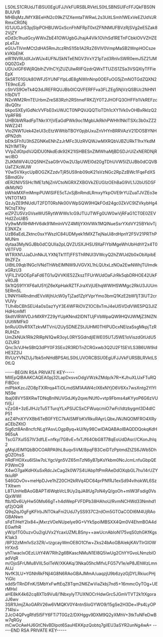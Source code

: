 LS0tLS1CRUdJTiBSU0EgUFJJVkFURSBLRVktLS0tLSBNSUlFcFFJQkFBS0NBUUVB
MHBqMzJMYXBEeHN2c09kZ1ZXemtaTWRwL2s3UitLSmh1WExVeEZUdVJRRmxCRGNj
IG1JUGJrS3pjSlpPOHBUWGxScnFhNFRpT0xtZFNNMUFBVzRjSVg2eE5Zak82VjZY
eDd3c1hudGcyWWxZbE41OWUgbGJhajA4Vlk1OVhSd1RETnFCbklOVVZHZEpLeTJx
eGUvTlVmMCt2dHA5RmJtczRhS1l5b1A2RzZ6VlV0VmpMaSB2WnpHOCszekVKbEhK
elR1NVRUdXJxWUx4UFNJSkNTeENGV3VxY21pTzd3RnIvSWR0emJ5Z21JM0Q0ZGxD
UDUxIGF6WjRQblhZVlhCYjZUZUIwRllFQzdrQWxTTUZiS1ZSa3VSQXlyTFFieEpX
Sk5RT01GUk80WFJ5YUNFYlpLdE8gNWlnNnp0OEFuOG5jZmNOTGdZQXN2TE9ncEJ5
cStrVS9OeTk4Q3dJREFRQUJBb0lCQVFERFFva3FLZEg5NjVzQSBUc2NHN1h1bDVT
N2xWM2RmTEUrbmZreS83Rzh2RStmeFRKZjY0T2JHOFQ3OHFFb1VkREFzci8vQ0tv
bkpoSXEyIGdNcVVFbE0xUWJCT0NPQVJQQTloTDh1cXY1Vk0vOHBxRkIzQ2VpRFR6
UHB0bWRadFpTNkrXYjVEaGdPWk9oc1MgblJkRkhPWHh1NklTSXc3b0xZZ2NWZ241
Vlo2NW1Uek42eUI3cEtzWWtibTBOY0pjbUxuZnVHYnBRRVAzV21DOSBYNHdPN2dh
bEtkSFh1U3hSZGNKeENhZzJrMFc3UzRVQWJwMXRQbVJBZURkT1hxYkdMN2h1MTRy
VVpZdGtpdVJQIDU0NkdEdk92K21lSHBESnZlMWhaMjBDSDJrUlZxNERDNjRwclBO
ZlJKMWV4U2Q5NHZsaG9rV0w2U3pUWEl0d20gTDhUVW5IZUJBb0dCQVBUaTZXcWJW
Y0w5VXkycUpBOGZKZzdvTjR5US9nb09oK21sVzNGc2RpZzBWc1FqeFdXSSBmdGIv
dER2NlV5SHc1ME1zNjZnVCtoNGRXZXBGVkZEUGIzOEhBaG9VL1J2bU5DSFdkMzNO
bWhkMXFmMmpPUWlSIFE5cTJxSjBnRmdLRmxyYkpOVE9rYUZuaTJVZEo3eVNTOTM3
QzJyZE9tNUdUT2FDT0RsNk00VWpSQW9HQkFOd24gc0ZkVC9IZVkybHg4NCtqTXhy
elZPZU5VzGVseWU5RytWWWs1cG9JTUJTWFg0UW0wVjRFaG1CT0E0ZEVHd2ZoUiB5
Vy9wMVRHMHV6dk91MmlnVVZ4MlljYXhVWk1MQlNueSsrYXdVY25BYklvTjE3NXZx
UzB6aEdLZktnc0sxYWszIC84UDMyek1tMXZTejNaUi8rdHpnY2F5V21PRThPMUNm
dytaa3MyNGJBb0dCQUlla2pLQVZUSXJHSU9XaFlYblMgeWhUbHdhY2x4T0V6TFV0
WTRXN1JJaDJnNkJLYXNjTk11TjFFSThRNUl3VWcyQ2hZWUd2b0xObXpibE9hZFZx
UiBtL09qb1NGclVNdThWbElMNW9JVGVXL1hLQUtxLzNOa2EwNWhjTUlmdkxGRzU3
VjFlL2VQOEpFaFd6TG1uQVVKIE52ZkszTFUrWUdOaFJrRk5qbDRHOE42UkFvR0JB
Sk1tQS91YXF6alU5YjZ6eXpHakRZTFJraXVjUEhqWWlHSWMgc2RkU3JUUm5ERm5L
L1NNYll4RndmdEVxWjhUcW0yTjZad1ZpYVprYmo3bmQ1KzE2bW1jT3lUT2crVUVy
TUh4bCBhSEU4a0s0azYyY3E4WFRiOVZ1OC8xTmJ4eUl5VDdVWE5PQ3JIZHdHcmM1
SkdtVlRWVDJrMXRYZ29yYUpKNnd2IDNTUjFVbWpaQW9HQVJWMjZ3NlZNUUtWMFk0
bnRuU0lvR1lXTzkvMTVnU2UySDNEZStJUHM0THlPUDcxNElzaSsgMkpjTzRRUHZn
UmZkNUk1Rlk2RlRpN1QwR3oyL0RYSGdndjlEWE05UTJ5WE1oViszdGtUdU5GZUR3
Qnc3cVJHeSBtQ3dPY0F3SEo2R3RDTnZCRGxwb3Q2U2F1SEVLS3B6UW9idHE3Z2lJ
RVUzYVNZUjJ1bk5nNHdBPSAtLS0tLUVORCBSU0EgUFJJVkFURSBLRVktLS0tLQ


-----BEGIN RSA PRIVATE KEY-----
MIIEpQIBAAKCAQEA0pj32LapDxsvsOdgVWzkZMdp/k7R+KJhuXLUxFTuRQFlBDcc
mIPbkKzcJZO8pTXlRrqa4TiOLmdSM1AAW4cIX6xNYjO6V6Xx7wsXntg2YlYlN59e
lbaj08VY59XRwTDNqBnINUVGdJKy2qxe/NUf0+vtp9Fbms4aKYyoP6G6zVUtVjLi
vZzG8+3zEJlHJzTu5TTurqYLxPSIJCSxCFWuqcmiO7wFr/IdtzbygmI3D4dlCP51
azZ4PnXYVXBb6TeB0FYEC7kAlSMFbKVRkuRAyrLQbxJWJNQOMFRO4XRyaCEbZKtO
5ig6zt8An8ncfcNLgYAsvLOgpByq+kU/Ny98CwIDAQABAoIBAQDDQokqKdH965sA
TscG7Xul5S7lV3dfLE+nfky/7G8vE+fxTJf64ObG8T78qEoUdDAsr//CKonJhIq2
gMqUElM1QbBOCOARPA9hL8uqv5VM/8pqFB3CeiDTzPptmdZtZS6JWb5DhgOZOhsS
nRdFHOXxu6ISIw7oLYgcVgn5VZ65mTzN6yB7pKsYkbm0NcJcmLnfuGbpQEP3WmC9
X4wO7galKdHXuSxRdcJxCag2k0W7S4UAbp1tPmRAeDdOXqbGL7hu14rUZYtkiuRP
546GDvOv+meHpDJve1hZ20CH2kRVq4DC64prPNfRJ1exSd94vlhokWL6SzTXItwm
L8TUnHeBAoGBAPTi6WqbVcL9Uy2qJA8fJg7oN4yQ/goOh+mlW3Fsdig0VsQjxWWI
ftb/tDv6UyHw50Ms66gT+h4dWepFVFDPb38HAhoU/RvmNCHWd33Nmhd1qf2jOQiR
Q9q2qJ0gFgKFlrbJNTOkaFni2UdJ7ySS937C2rdOm5GTOaCODl6M4UjRAoGBANwn
sFdT/HeY2lx84+jMxrzVOeNUpelye9G+VYk5poIMBSXX4Qm0V4EhmBOA4dEGwfhR
yW/p1TG0uzvOu2igUVx2YcaxUZMLBSny++awUcnAbIoN175vqS0zhGKfKgsK1ak3
/8P32zMm1vSz3ZR/+tzgcayWmOE8O1Cfw+Zks24bAoGBAIekjKAVTIrGIOWhYXnS
yhTlwaclxOEzLUtY4W7RIh2g6BKascNMuN1EI8Q5IwUg2ChYYGvoLNmzblOadVqR
m/OjoSFrUMu8VlIL5oITeW/XKAKq/3Nka05hcMIfvLFG57V1e/eP8JEhWzLmnAUJ
NvfK3LU+YGNhRkFNjl4G8N6RAoGBAJMmA/uaqzjU9b6zyzGjDYLRkiucPHjYiGIc
sddSrTRnDFnK/SMbYxFwftEqZ8Tqm2N6ZwViaZkbj7nd5+16mmcOyTOg+UErMHxl
aHE8kK4k62cq8XTb9Vu8/1NbxyIyT7UXNOCrHdwGrc5JGmVTVT2k1tXgoraJJ6wv
3SR1UmjZAoGARV26w6VMQKV0Y4ntnSIoGYWO9/15gSe2H3De+IPs4LyOP714Isi+
2JcO4QPvgRfd5I5FY6FTi7T0Gz2/DXHggv9DXM9Q2yXMhV+3tkTuNFeDwBw7qRGy
mCwOcAwHJ6GtCNvBDlpot6SauHEKKpzQobtq7giIEU3aSYR2unNg4wA=
-----END RSA PRIVATE KEY-----
